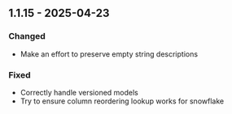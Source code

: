 ## 1.1.15 - 2025-04-23
### Changed
* Make an effort to preserve empty string descriptions
### Fixed
* Correctly handle versioned models
* Try to ensure column reordering lookup works for snowflake
